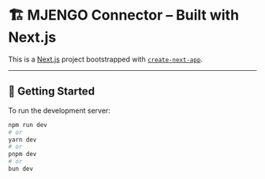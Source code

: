 # 🏗️ MJENGO Connector – Built with Next.js

This is a [Next.js](https://nextjs.org) project bootstrapped with [`create-next-app`](https://nextjs.org/docs/app/api-reference/cli/create-next-app).

---

## 🚀 Getting Started

To run the development server:

```bash
npm run dev
# or
yarn dev
# or
pnpm dev
# or
bun dev
